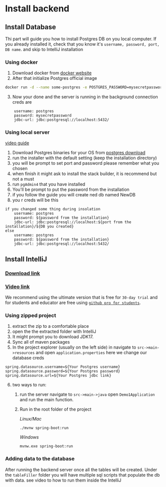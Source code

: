 # Install backend

## Install Database

Thi part will guide you how to install Postgres DB on you local computer.
If you already installed it, check that you know it's `username, password, port, DB name`. and skip to IntelliJ installation

### **Using docker**

1. Download docker from [docker website](https://www.docker.com/)
2. After that initialize Postgres official image

```bash
docker run -d --name some-postgres -e POSTGRES_PASSWORD=mysecretpassword -p 5432:5432 postgres
```

3. Now your done and the server is running in the background connection creds are

```
    username: postgres
    password: mysecretpassword
    jdbc-url: jdbc:postgresql://localhost:5432/

```

### **Using local server**

[video guide](https://www.youtube.com/watch?v=0n41UTkOBb0)

1. Download Postgres binaries for your OS from [postgres download](https://www.postgresql.org/download/)
2. run the installer with the default setting (keep the installation directory)
3. you will be prompt to set port and password please remember what you chosen
4. when finish it might ask to install the stack builder, it is recommend but not a must
5. run `pgAdmin4` that you have installed
6. You'll be prompt to put the password from the installation
7. if you follow the guide you will create ned db named NewDB
8. you r creds will be this

```
if you changed some thing during insolation
    username: postgres
    password: ${password from the installation}
    jdbc-url: jdbc:postgresql://localhost:${port from the installation}/${DB you created}
else
    username: postgres
    password: ${password from the installation}
    jdbc-url: jdbc:postgresql://localhost:5432/
```

## Install IntelliJ

### [Download link](https://www.jetbrains.com/idea/download/)

### [Video link](TODO:somelinkhere)

We recommend using the ultimate version that is free for `30-day trial` and for students and educator are free using [`github pro for students`](https://education.github.com/pack).

### **Using zipped project**

1. extract the zip to a comfortable place
2. open the the extracted folder with IntelliJ
3. It might prompt you to download JDK17.
4. Sync all of maven packages
5. In the project explorer (usually on the left side) in navigate to
   `src->main->resources` and open `application.properties` here we change our database creds

```
spring.datasource.username=${Your Postgres username}
spring.datasource.password=${Your Postgres password}
spring.datasource.url=${Your Postgres jdbc link}
```

6. two ways to run:

    1. run the server navigate to `src->main->java` open `Demo1Application` and run the main function.

    2. Run in the root folder of the project

       _Linux/Mac_

       ```
       ./mvnw spring-boot:run
       ```

       _Windows_

       ```
       mvnw.exe spring-boot:run
       ```

### **Adding data to the database**

After running the backend server once all the tables will be created.
Under the `tableFiller` folder you will have multiple sql scripts that populate the db with data. see video to how to run them inside the IntelliJ
